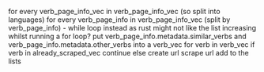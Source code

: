 for every verb_page_info_vec in verb_page_info_vec (so split into languages)
    for every verb_page_info in verb_page_info_vec (split by verb_page_info) - while loop instead as rust might not like the list increasing whilst running a for loop?
        put verb_page_info.metadata.similar_verbs and verb_page_info.metadata.other_verbs into a verb_vec
        for verb in verb_vec
            if verb in already_scraped_vec
                continue
            else
                create url
                scrape url
                add to the lists
